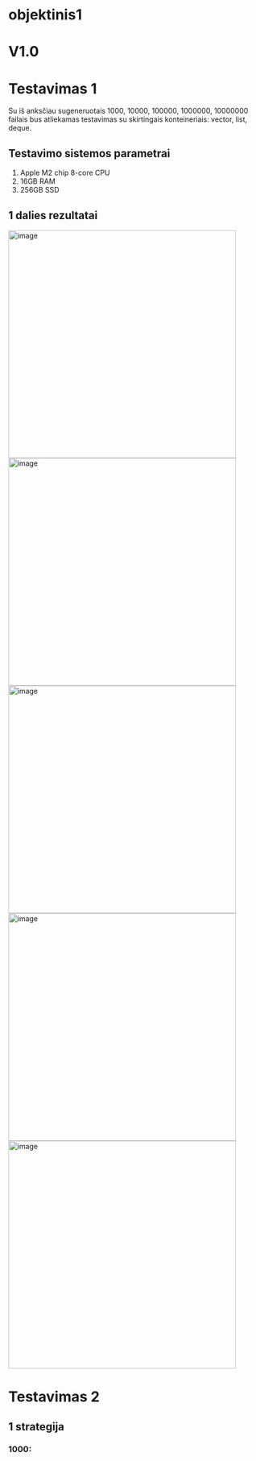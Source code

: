 # objektinis1
# V1.0 
# Testavimas 1
Su iš anksčiau sugeneruotais 1000, 10000, 100000, 1000000, 10000000 failais bus atliekamas testavimas su skirtingais konteineriais: vector, list, deque.
## Testavimo sistemos parametrai
1. Apple M2 chip 8-core CPU 
2. 16GB RAM 
3. 256GB SSD
## 1 dalies rezultatai
<img width="452" alt="image" src="https://github.com/kamzob/ojektinis1/assets/149818908/641ffeff-d175-4a3a-ba75-008122e0a28e">
<img width="452" alt="image" src="https://github.com/kamzob/ojektinis1/assets/149818908/fb48a627-5dbc-442d-bdbe-17c9145a87c6">
<img width="452" alt="image" src="https://github.com/kamzob/ojektinis1/assets/149818908/484a30b6-fceb-485a-841b-c5226e7b1c43">
<img width="452" alt="image" src="https://github.com/kamzob/ojektinis1/assets/149818908/cdca3e6b-2701-4135-8182-748f90d0ea3e">
<img width="452" alt="image" src="https://github.com/kamzob/ojektinis1/assets/149818908/cd6883d2-42e5-4175-a483-404d2cb03b25">

# Testavimas 2
## 1 strategija
### 1000:


